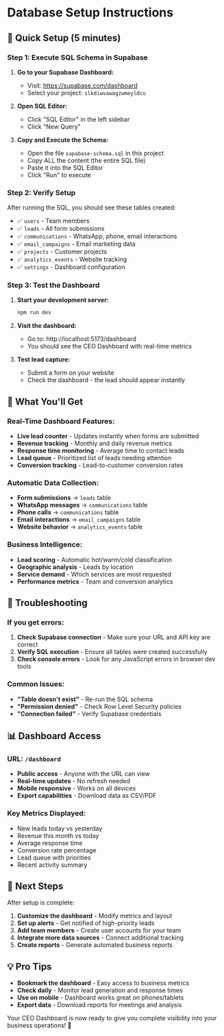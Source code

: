 # Database Setup Instructions

## 🚀 Quick Setup (5 minutes)

### Step 1: Execute SQL Schema in Supabase

1. **Go to your Supabase Dashboard:**
   - Visit: https://supabase.com/dashboard
   - Select your project: `slkdiwvawagzwmeyldcu`

2. **Open SQL Editor:**
   - Click "SQL Editor" in the left sidebar
   - Click "New Query"

3. **Copy and Execute the Schema:**
   - Open the file `supabase-schema.sql` in this project
   - Copy ALL the content (the entire SQL file)
   - Paste it into the SQL Editor
   - Click "Run" to execute

### Step 2: Verify Setup

After running the SQL, you should see these tables created:
- ✅ `users` - Team members
- ✅ `leads` - All form submissions
- ✅ `communications` - WhatsApp, phone, email interactions
- ✅ `email_campaigns` - Email marketing data
- ✅ `projects` - Customer projects
- ✅ `analytics_events` - Website tracking
- ✅ `settings` - Dashboard configuration

### Step 3: Test the Dashboard

1. **Start your development server:**
   ```bash
   npm run dev
   ```

2. **Visit the dashboard:**
   - Go to: http://localhost:5173/dashboard
   - You should see the CEO Dashboard with real-time metrics

3. **Test lead capture:**
   - Submit a form on your website
   - Check the dashboard - the lead should appear instantly

## 🎯 What You'll Get

### Real-Time Dashboard Features:
- **Live lead counter** - Updates instantly when forms are submitted
- **Revenue tracking** - Monthly and daily revenue metrics
- **Response time monitoring** - Average time to contact leads
- **Lead queue** - Prioritized list of leads needing attention
- **Conversion tracking** - Lead-to-customer conversion rates

### Automatic Data Collection:
- **Form submissions** → `leads` table
- **WhatsApp messages** → `communications` table
- **Phone calls** → `communications` table
- **Email interactions** → `email_campaigns` table
- **Website behavior** → `analytics_events` table

### Business Intelligence:
- **Lead scoring** - Automatic hot/warm/cold classification
- **Geographic analysis** - Leads by location
- **Service demand** - Which services are most requested
- **Performance metrics** - Team and conversion analytics

## 🔧 Troubleshooting

### If you get errors:
1. **Check Supabase connection** - Make sure your URL and API key are correct
2. **Verify SQL execution** - Ensure all tables were created successfully
3. **Check console errors** - Look for any JavaScript errors in browser dev tools

### Common Issues:
- **"Table doesn't exist"** - Re-run the SQL schema
- **"Permission denied"** - Check Row Level Security policies
- **"Connection failed"** - Verify Supabase credentials

## 📊 Dashboard Access

### URL: `/dashboard`
- **Public access** - Anyone with the URL can view
- **Real-time updates** - No refresh needed
- **Mobile responsive** - Works on all devices
- **Export capabilities** - Download data as CSV/PDF

### Key Metrics Displayed:
- New leads today vs yesterday
- Revenue this month vs today
- Average response time
- Conversion rate percentage
- Lead queue with priorities
- Recent activity summary

## 🚀 Next Steps

After setup is complete:

1. **Customize the dashboard** - Modify metrics and layout
2. **Set up alerts** - Get notified of high-priority leads
3. **Add team members** - Create user accounts for your team
4. **Integrate more data sources** - Connect additional tracking
5. **Create reports** - Generate automated business reports

## 💡 Pro Tips

- **Bookmark the dashboard** - Easy access to business metrics
- **Check daily** - Monitor lead generation and response times
- **Use on mobile** - Dashboard works great on phones/tablets
- **Export data** - Download reports for meetings and analysis

Your CEO Dashboard is now ready to give you complete visibility into your business operations! 🎉





